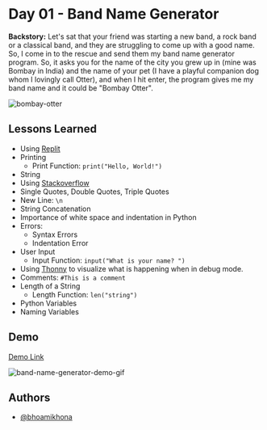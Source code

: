 # Day 01 - Band Name Generator

**Backstory:** Let's sat that your friend was starting a new band, a rock band or a classical band, and they are struggling to come up with a good name. So, I come in to the rescue and send them my band name generator program. So, it asks you for the name of the city you grew up in (mine was Bombay in India) and the name of your pet (I have a playful companion dog whom I lovingly call Otter), and when I hit enter, the program gives me my band name and it could be "Bombay Otter".

![bombay-otter](https://user-images.githubusercontent.com/50435319/181142587-5ce75de5-e16a-405a-8efc-7c749aa1d996.png)

## Lessons Learned

- Using [Replit](https://replit.com/~)
- Printing
  - Print Function: `print("Hello, World!")`
- String
- Using [Stackoverflow](https://stackoverflow.com/)
- Single Quotes, Double Quotes, Triple Quotes
- New Line: `\n`
- String Concatenation
- Importance of white space and indentation in Python
- Errors:
  - Syntax Errors
  - Indentation Error
- User Input
  - Input Function: `input("What is your name? ")`
- Using [Thonny](https://thonny.org/) to visualize what is happening when in debug mode.
- Comments: `#This is a comment`
- Length of a String
  - Length Function: `len("string")`
- Python Variables
- Naming Variables

## Demo

[Demo Link](https://replit.com/@bhoamikhona/band-name-generator?v=1)

![band-name-generator-demo-gif](https://user-images.githubusercontent.com/50435319/181145787-104cbe11-98a9-4435-b439-15c6c44ad43b.gif)

## Authors

- [@bhoamikhona](https://github.com/bhoamikhona)
